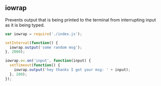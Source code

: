 ## iowrap
Prevents output that is being printed to the terminal from interrupting input as it is being typed.

```javascript
var iowrap = require('./index.js');

setInterval(function() {
  iowrap.output('some random msg');
}, 2000);

iowrap.ev.on('input', function(input) {
  setTimeout(function() {
    iowrap.output('hey thanks I got your msg: ' + input);
  }, 200);
});
```
